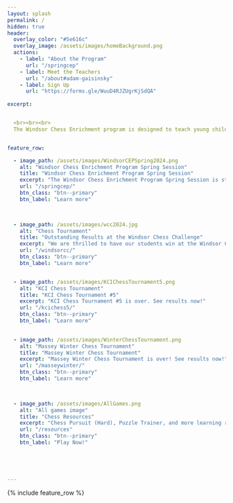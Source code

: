 ```yaml
---
layout: splash
permalink: /
hidden: true
header:
  overlay_color: "#5e616c"
  overlay_image: /assets/images/homeBackground.png
  actions:
    - label: "About the Program"
      url: "/springcep"
    - label: Meet the Teachers
      url: "/about#adam-gaisinsky"
    - label: Sign Up
      url: "https://forms.gle/WuuD4RJZUgrKjSdQA"
  
excerpt: 


  <br><br><br>
  The Windsor Chess Enrichment program is designed to teach young children how to play and enjoy chess. We offer affordable chess classes for students at all skill levels and provide a welcoming and engaging atmosphere for them to play against each other. We also provide private lessons to those students that would like more personalized coaching.


feature_row:  

  - image_path: /assets/images/WindsorCEPSpring2024.png
    alt: "Windsor Chess Enrichment Program Spring Session"
    title: "Windsor Chess Enrichment Program Spring Session"
    excerpt: "The Windsor Chess Enrichment Program Spring Session is starting on April 20th! Learn more by clicking the button below!"
    url: "/springcep/"
    btn_class: "btn--primary"
    btn_label: "Learn more"

  

  - image_path: /assets/images/wcc2024.jpg
    alt: "Chess Tournament"
    title: "Outstanding Results at the Windsor Chess Challenge"
    excerpt: "We are thrilled to have our students win at the Windsor Chess Challenge and Playoffs! See our winners by clicking the link below!"
    url: "/windsorcc/"
    btn_class: "btn--primary"
    btn_label: "Learn more"  


  - image_path: /assets/images/KCIChessTournament5.png
    alt: "KCI Chess Tournament"
    title: "KCI Chess Tournament #5"
    excerpt: "KCI Chess Tournament #5 is over. See results now!"
    url: "/kcichess5/"
    btn_class: "btn--primary"
    btn_label: "Learn more"
  

  - image_path: /assets/images/WinterChessTournament.png
    alt: "Massey Winter Chess Tournament"
    title: "Massey Winter Chess Tournament"
    excerpt: "Massey Winter Chess Tournament is over! See results now!"
    url: "/masseywinter/"
    btn_class: "btn--primary"
    btn_label: "Learn more"

    

  - image_path: /assets/images/AllGames.png
    alt: "All games image"
    title: "Chess Resources"
    excerpt: "Chess Pursuit (Hard), Puzzle Trainer, and more learning resources!"
    url: "/resources"
    btn_class: "btn--primary"
    btn_label: "Play Now!"





---
```


{% include feature_row %}
